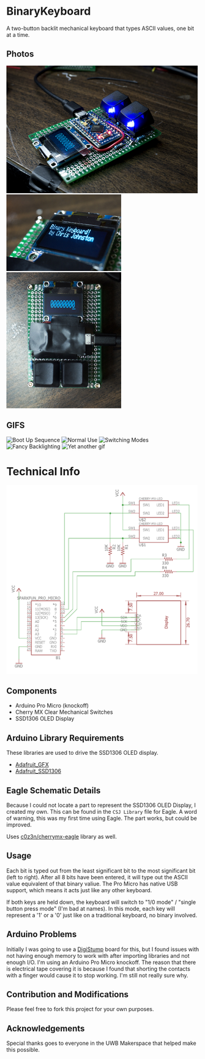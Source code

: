# BinaryKeyboard
A two-button backlit mechanical keyboard that types ASCII values, one bit at a time.

## Photos

<img src="Images/binarykeyboard.jpg" alt="Photo of Binary Keyboard" Width="500" />
<img src="Images/screen.jpg" alt="Photo of Screen" Width="300" />
<img src="Images/topdown.jpg" alt="TopDown Photo" Width="300" />

## GIFS
<img src="https://thumbs.gfycat.com/FixedTangibleBluebottle-size_restricted.gif" alt="Boot Up Sequence"/>
<img src="https://thumbs.gfycat.com/FaithfulThoseCrossbill-size_restricted.gif" alt="Normal Use" />
<img src="https://thumbs.gfycat.com/LawfulSafeIndianrockpython-size_restricted.gif" alt="Switching Modes" />
<img src="https://thumbs.gfycat.com/InferiorShortIchidna-size_restricted.gif" alt="Fancy Backlighting" />
<img src="https://thumbs.gfycat.com/AcclaimedAdorableJaguar-size_restricted.gif" alt="Yet another gif" />

# Technical Info

<img src="Schematic_small.png" alt="Image of Schematic" Width="500" />

## Components
- Arduino Pro Micro (knockoff)
- Cherry MX Clear Mechanical Switches
- SSD1306 OLED Display

## Arduino Library Requirements
These libraries are used to drive the SSD1306 OLED display.
- [Adafruit_GFX](https://github.com/adafruit/Adafruit-GFX-Library)
- [Adafruit_SSD1306](https://github.com/adafruit/Adafruit_SSD1306)

## Eagle Schematic Details
Because I could not locate a part to represent the SSD1306 OLED Display, I created my own. This can be found in the 
`CSJ Library` file for Eagle. A word of warning, this was my first time using Eagle. The part works, but could be improved.

Uses [c0z3n/cherrymx-eagle](https://github.com/c0z3n/cherrymx-eagle/) library as well.

## Usage
Each bit is typed out from the least significant bit to the most significant bit (left to right). After all 8 bits have
been entered, it will type out the ASCII value equivalent of that binary valiue. The Pro Micro has native USB support,
which means it acts just like any other keyboard.

If both keys are held down, the keyboard will switch to "1/0 mode" / "single button press mode" (I'm bad at names).
In this mode, each key will represent a '1' or a '0' just like on a traditional keyboard, no binary involved.

## Arduino Problems
Initially I was going to use a [DigiStump](http://digistump.com/products/1) board for this, but I found issues with not having enough memory to work with after importing libraries and not enough I/O. I'm using an Arduino Pro Micro knockoff. The reason that there is electrical tape covering it is because I found that shorting the contacts with a finger would cause it to stop working. I'm still not really sure why.

## Contribution and Modifications
Please feel free to fork this project for your own purposes.

## Acknowledgements
Special thanks goes to everyone in the UWB Makerspace that helped make this possible.
